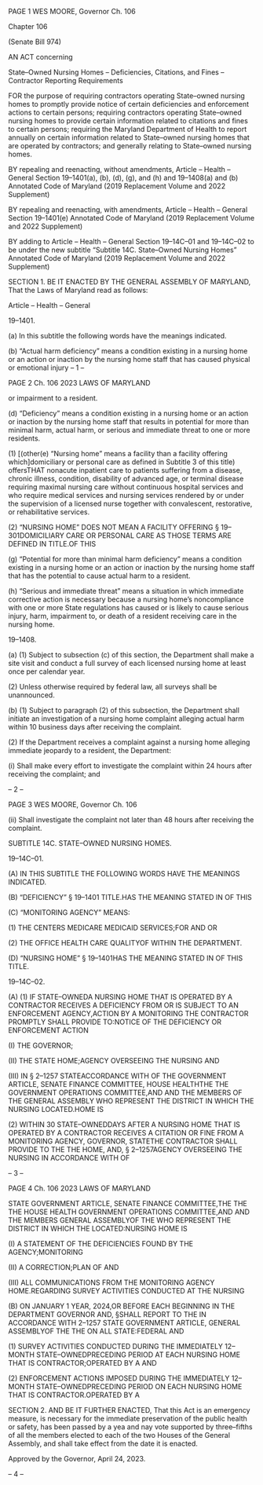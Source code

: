 PAGE 1
WES MOORE, Governor Ch. 106

Chapter 106

(Senate Bill 974)

AN ACT concerning

State–Owned Nursing Homes – Deficiencies, Citations, and Fines – Contractor
Reporting Requirements

FOR the purpose of requiring contractors operating State–owned nursing homes to
promptly provide notice of certain deficiencies and enforcement actions to certain
persons; requiring contractors operating State–owned nursing homes to provide
certain information related to citations and fines to certain persons; requiring the
Maryland Department of Health to report annually on certain information related to
State–owned nursing homes that are operated by contractors; and generally relating
to State–owned nursing homes.

BY repealing and reenacting, without amendments,
Article – Health – General
Section 19–1401(a), (b), (d), (g), and (h) and 19–1408(a) and (b)
Annotated Code of Maryland
(2019 Replacement Volume and 2022 Supplement)

BY repealing and reenacting, with amendments,
Article – Health – General
Section 19–1401(e)
Annotated Code of Maryland
(2019 Replacement Volume and 2022 Supplement)

BY adding to
Article – Health – General
Section 19–14C–01 and 19–14C–02 to be under the new subtitle “Subtitle 14C.
State–Owned Nursing Homes”
Annotated Code of Maryland
(2019 Replacement Volume and 2022 Supplement)

SECTION 1. BE IT ENACTED BY THE GENERAL ASSEMBLY OF MARYLAND,
That the Laws of Maryland read as follows:

Article – Health – General

19–1401.

(a) In this subtitle the following words have the meanings indicated.

(b) “Actual harm deficiency” means a condition existing in a nursing home or an
action or inaction by the nursing home staff that has caused physical or emotional injury
– 1 –

PAGE 2
Ch. 106 2023 LAWS OF MARYLAND

or impairment to a resident.

(d) “Deficiency” means a condition existing in a nursing home or an action or
inaction by the nursing home staff that results in potential for more than minimal harm,
actual harm, or serious and immediate threat to one or more residents.

(1) [(other(e) “Nursing home” means a facility than a facility offering
which]domiciliary or personal care as defined in Subtitle 3 of this title) offersTHAT
nonacute inpatient care to patients suffering from a disease, chronic illness, condition,
disability of advanced age, or terminal disease requiring maximal nursing care without
continuous hospital services and who require medical services and nursing services
rendered by or under the supervision of a licensed nurse together with convalescent,
restorative, or rehabilitative services.

(2) “NURSING HOME” DOES NOT MEAN A FACILITY OFFERING
§ 19–301DOMICILIARY CARE OR PERSONAL CARE AS THOSE TERMS ARE DEFINED IN
TITLE.OF THIS

(g) “Potential for more than minimal harm deficiency” means a condition existing
in a nursing home or an action or inaction by the nursing home staff that has the potential
to cause actual harm to a resident.

(h) “Serious and immediate threat” means a situation in which immediate
corrective action is necessary because a nursing home’s noncompliance with one or more
State regulations has caused or is likely to cause serious injury, harm, impairment to, or
death of a resident receiving care in the nursing home.

19–1408.

(a) (1) Subject to subsection (c) of this section, the Department shall make a
site visit and conduct a full survey of each licensed nursing home at least once per calendar
year.

(2) Unless otherwise required by federal law, all surveys shall be
unannounced.

(b) (1) Subject to paragraph (2) of this subsection, the Department shall
initiate an investigation of a nursing home complaint alleging actual harm within 10
business days after receiving the complaint.

(2) If the Department receives a complaint against a nursing home alleging
immediate jeopardy to a resident, the Department:

(i) Shall make every effort to investigate the complaint within 24
hours after receiving the complaint; and

– 2 –

PAGE 3
WES MOORE, Governor Ch. 106

(ii) Shall investigate the complaint not later than 48 hours after
receiving the complaint.

SUBTITLE 14C. STATE–OWNED NURSING HOMES.

19–14C–01.

(A) IN THIS SUBTITLE THE FOLLOWING WORDS HAVE THE MEANINGS
INDICATED.

(B) “DEFICIENCY” § 19–1401 TITLE.HAS THE MEANING STATED IN OF THIS

(C) “MONITORING AGENCY” MEANS:

(1) THE CENTERS MEDICARE MEDICAID SERVICES;FOR AND OR

(2) THE OFFICE HEALTH CARE QUALITYOF WITHIN THE
DEPARTMENT.

(D) “NURSING HOME” § 19–1401HAS THE MEANING STATED IN OF THIS
TITLE.

19–14C–02.

(A) (1) IF STATE–OWNEDA NURSING HOME THAT IS OPERATED BY A
CONTRACTOR RECEIVES A DEFICIENCY FROM OR IS SUBJECT TO AN ENFORCEMENT
AGENCY,ACTION BY A MONITORING THE CONTRACTOR PROMPTLY SHALL PROVIDE
TO:NOTICE OF THE DEFICIENCY OR ENFORCEMENT ACTION

(I) THE GOVERNOR;

(II) THE STATE HOME;AGENCY OVERSEEING THE NURSING AND

(III) IN § 2–1257 STATEACCORDANCE WITH OF THE
GOVERNMENT ARTICLE, SENATE FINANCE COMMITTEE, HOUSE HEALTHTHE THE
GOVERNMENT OPERATIONS COMMITTEE,AND AND THE MEMBERS OF THE
GENERAL ASSEMBLY WHO REPRESENT THE DISTRICT IN WHICH THE NURSING
LOCATED.HOME IS

(2) WITHIN 30 STATE–OWNEDDAYS AFTER A NURSING HOME THAT IS
OPERATED BY A CONTRACTOR RECEIVES A CITATION OR FINE FROM A MONITORING
AGENCY, GOVERNOR, STATETHE CONTRACTOR SHALL PROVIDE TO THE THE
HOME, AND, § 2–1257AGENCY OVERSEEING THE NURSING IN ACCORDANCE WITH OF

– 3 –

PAGE 4
Ch. 106 2023 LAWS OF MARYLAND

STATE GOVERNMENT ARTICLE, SENATE FINANCE COMMITTEE,THE THE THE
HOUSE HEALTH GOVERNMENT OPERATIONS COMMITTEE,AND AND THE MEMBERS
GENERAL ASSEMBLYOF THE WHO REPRESENT THE DISTRICT IN WHICH THE
LOCATED:NURSING HOME IS

(I) A STATEMENT OF THE DEFICIENCIES FOUND BY THE
AGENCY;MONITORING

(II) A CORRECTION;PLAN OF AND

(III) ALL COMMUNICATIONS FROM THE MONITORING AGENCY
HOME.REGARDING SURVEY ACTIVITIES CONDUCTED AT THE NURSING

(B) ON JANUARY 1 YEAR, 2024,OR BEFORE EACH BEGINNING IN THE
DEPARTMENT GOVERNOR AND, §SHALL REPORT TO THE IN ACCORDANCE WITH
2–1257 STATE GOVERNMENT ARTICLE, GENERAL ASSEMBLYOF THE THE ON ALL
STATE:FEDERAL AND

(1) SURVEY ACTIVITIES CONDUCTED DURING THE IMMEDIATELY
12–MONTH STATE–OWNEDPRECEDING PERIOD AT EACH NURSING HOME THAT IS
CONTRACTOR;OPERATED BY A AND

(2) ENFORCEMENT ACTIONS IMPOSED DURING THE IMMEDIATELY
12–MONTH STATE–OWNEDPRECEDING PERIOD ON EACH NURSING HOME THAT IS
CONTRACTOR.OPERATED BY A

SECTION 2. AND BE IT FURTHER ENACTED, That this Act is an emergency
measure, is necessary for the immediate preservation of the public health or safety, has
been passed by a yea and nay vote supported by three–fifths of all the members elected to
each of the two Houses of the General Assembly, and shall take effect from the date it is
enacted.

Approved by the Governor, April 24, 2023.

– 4 –
